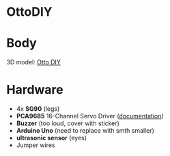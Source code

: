 # OttoDIY

# Body
3D model: [Otto DIY](https://www.printables.com/model/31955-otto-diy-build-your-own-robot)

# Hardware
- 4x **SG90** (legs)
- **PCA9685** 16-Channel Servo Driver ([documentation](https://learn.adafruit.com/16-channel-pwm-servo-driver/hooking-it-up))
- **Buzzer** (too loud, cover with sticker)
- **Arduino Uno** (need to replace with smth smaller)
- **ultrasonic sensor** (eyes)
- Jumper wires